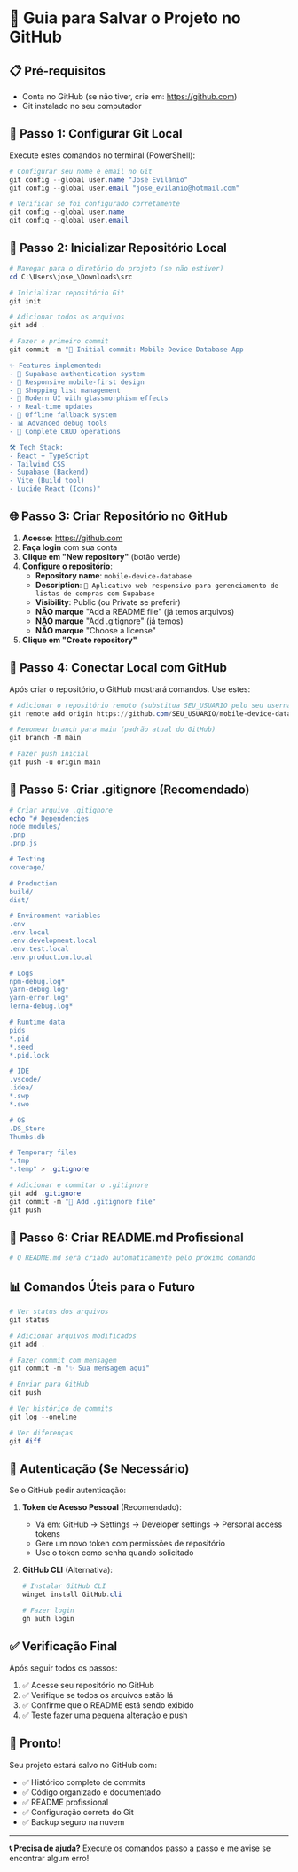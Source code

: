 # 🚀 Guia para Salvar o Projeto no GitHub

## 📋 Pré-requisitos
- Conta no GitHub (se não tiver, crie em: https://github.com)
- Git instalado no seu computador

## 🔧 Passo 1: Configurar Git Local

Execute estes comandos no terminal (PowerShell):

```powershell
# Configurar seu nome e email no Git
git config --global user.name "José Evilânio"
git config --global user.email "jose_evilanio@hotmail.com"

# Verificar se foi configurado corretamente
git config --global user.name
git config --global user.email
```

## 📁 Passo 2: Inicializar Repositório Local

```powershell
# Navegar para o diretório do projeto (se não estiver)
cd C:\Users\jose_\Downloads\src

# Inicializar repositório Git
git init

# Adicionar todos os arquivos
git add .

# Fazer o primeiro commit
git commit -m "🎉 Initial commit: Mobile Device Database App

✨ Features implemented:
- 🔐 Supabase authentication system
- 📱 Responsive mobile-first design
- 🛒 Shopping list management
- 🎨 Modern UI with glassmorphism effects
- ⚡ Real-time updates
- 🔄 Offline fallback system
- 📊 Advanced debug tools
- 🎯 Complete CRUD operations

🛠️ Tech Stack:
- React + TypeScript
- Tailwind CSS
- Supabase (Backend)
- Vite (Build tool)
- Lucide React (Icons)"
```

## 🌐 Passo 3: Criar Repositório no GitHub

1. **Acesse**: https://github.com
2. **Faça login** com sua conta
3. **Clique em "New repository"** (botão verde)
4. **Configure o repositório**:
   - **Repository name**: `mobile-device-database`
   - **Description**: `📱 Aplicativo web responsivo para gerenciamento de listas de compras com Supabase`
   - **Visibility**: Public (ou Private se preferir)
   - **NÃO marque** "Add a README file" (já temos arquivos)
   - **NÃO marque** "Add .gitignore" (já temos)
   - **NÃO marque** "Choose a license"
5. **Clique em "Create repository"**

## 🔗 Passo 4: Conectar Local com GitHub

Após criar o repositório, o GitHub mostrará comandos. Use estes:

```powershell
# Adicionar o repositório remoto (substitua SEU_USUARIO pelo seu username do GitHub)
git remote add origin https://github.com/SEU_USUARIO/mobile-device-database.git

# Renomear branch para main (padrão atual do GitHub)
git branch -M main

# Fazer push inicial
git push -u origin main
```

## 📝 Passo 5: Criar .gitignore (Recomendado)

```powershell
# Criar arquivo .gitignore
echo "# Dependencies
node_modules/
.pnp
.pnp.js

# Testing
coverage/

# Production
build/
dist/

# Environment variables
.env
.env.local
.env.development.local
.env.test.local
.env.production.local

# Logs
npm-debug.log*
yarn-debug.log*
yarn-error.log*
lerna-debug.log*

# Runtime data
pids
*.pid
*.seed
*.pid.lock

# IDE
.vscode/
.idea/
*.swp
*.swo

# OS
.DS_Store
Thumbs.db

# Temporary files
*.tmp
*.temp" > .gitignore

# Adicionar e commitar o .gitignore
git add .gitignore
git commit -m "📝 Add .gitignore file"
git push
```

## 🎯 Passo 6: Criar README.md Profissional

```powershell
# O README.md será criado automaticamente pelo próximo comando
```

## 📊 Comandos Úteis para o Futuro

```powershell
# Ver status dos arquivos
git status

# Adicionar arquivos modificados
git add .

# Fazer commit com mensagem
git commit -m "✨ Sua mensagem aqui"

# Enviar para GitHub
git push

# Ver histórico de commits
git log --oneline

# Ver diferenças
git diff
```

## 🔐 Autenticação (Se Necessário)

Se o GitHub pedir autenticação:

1. **Token de Acesso Pessoal** (Recomendado):
   - Vá em: GitHub → Settings → Developer settings → Personal access tokens
   - Gere um novo token com permissões de repositório
   - Use o token como senha quando solicitado

2. **GitHub CLI** (Alternativa):
   ```powershell
   # Instalar GitHub CLI
   winget install GitHub.cli
   
   # Fazer login
   gh auth login
   ```

## ✅ Verificação Final

Após seguir todos os passos:

1. ✅ Acesse seu repositório no GitHub
2. ✅ Verifique se todos os arquivos estão lá
3. ✅ Confirme que o README está sendo exibido
4. ✅ Teste fazer uma pequena alteração e push

## 🎉 Pronto!

Seu projeto estará salvo no GitHub com:
- ✅ Histórico completo de commits
- ✅ Código organizado e documentado
- ✅ README profissional
- ✅ Configuração correta do Git
- ✅ Backup seguro na nuvem

---

**📞 Precisa de ajuda?** Execute os comandos passo a passo e me avise se encontrar algum erro!